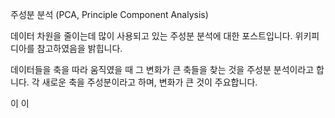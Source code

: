 주성분 분석 (PCA, Principle Component Analysis)

데이터 차원을 줄이는데 많이 사용되고 있는 주성분 분석에 대한 포스트입니다. 위키피디아를 참고하였음을 밝힙니다.

데이터들을 축을 따라 움직였을 때 그 변화가 큰 축들을 찾는 것을 주성분 분석이라고 합니다. 각 새로운 축을 주성분이라고 하며, 변화가 큰 것이 주요합니다.

이
이
<!--stackedit_data:
eyJoaXN0b3J5IjpbLTk5NjIxMTY3OCw3ODMyNzMyMDIsMTg4Nz
c3NTYyMF19
-->